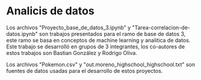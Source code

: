 # Analicis de datos

Los archivos "Proyecto_base_de_datos_3.ipynb" y "Tarea-correlacion-de-datos.ipynb" son trabajos presentados para el ramo de base de datos 3, este ramo se basa en conceptos de machine learning y analitica de datos. Este trabajo se desarrolló en grupos de 3 integrantes, los co-autores de estos trabajos son Bastian González y Rodrigo Oliva.

Los archivos "Pokemon.csv" y "out.moreno_highschool_highschool.txt" son fuentes de datos usadas para el desarrollo de estos proyectos.
